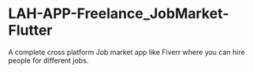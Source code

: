 # LAH-APP-Freelance_JobMarket-Flutter

A complete cross platform Job market app like Fiverr where you can hire people for different jobs.

